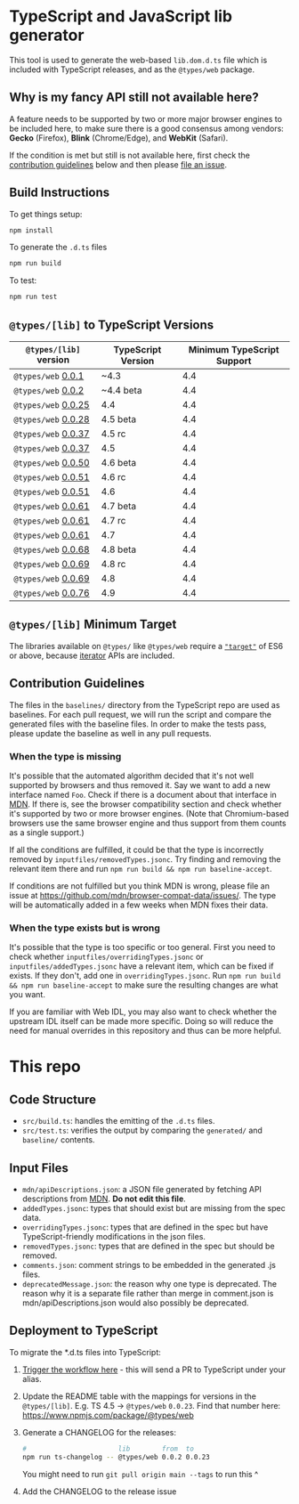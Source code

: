 # TypeScript and JavaScript lib generator

This tool is used to generate the web-based `lib.dom.d.ts` file which is included with TypeScript releases, and as the `@types/web` package.

## Why is my fancy API still not available here?

A feature needs to be supported by two or more major browser engines to be included here, to make sure there is a good consensus among vendors: __Gecko__ (Firefox), __Blink__ (Chrome/Edge), and __WebKit__ (Safari).

If the condition is met but still is not available here, first check the [contribution guidelines](#contribution-guidelines) below and then please [file an issue](hthttps://github.com/microsoft/TypeScript-DOM-lib-generator/issues/new).

## Build Instructions

To get things setup:

```sh
npm install
```

To generate the `.d.ts` files

```sh
npm run build
```

To test:

```sh
npm run test
```


## `@types/[lib]` to TypeScript Versions

| `@types/[lib]` version | TypeScript Version  | Minimum TypeScript Support |
| ------------------------------------------------------------------------- | ----------- | -------------- |
| `@types/web` [0.0.1](https://www.npmjs.com/package/@types/web/v/0.0.1)    | ~4.3        | 4.4            |
| `@types/web` [0.0.2](https://www.npmjs.com/package/@types/web/v/0.0.2)    | ~4.4 beta   | 4.4            |
| `@types/web` [0.0.25](https://www.npmjs.com/package/@types/web/v/0.0.25)  | 4.4         | 4.4            |
| `@types/web` [0.0.28](https://www.npmjs.com/package/@types/web/v/0.0.28)  | 4.5 beta    | 4.4            |
| `@types/web` [0.0.37](https://www.npmjs.com/package/@types/web/v/0.0.37)  | 4.5 rc      | 4.4            |
| `@types/web` [0.0.37](https://www.npmjs.com/package/@types/web/v/0.0.37)  | 4.5         | 4.4            |
| `@types/web` [0.0.50](https://www.npmjs.com/package/@types/web/v/0.0.50)  | 4.6 beta    | 4.4            |
| `@types/web` [0.0.51](https://www.npmjs.com/package/@types/web/v/0.0.51)  | 4.6 rc      | 4.4            |
| `@types/web` [0.0.51](https://www.npmjs.com/package/@types/web/v/0.0.51)  | 4.6         | 4.4            |
| `@types/web` [0.0.61](https://www.npmjs.com/package/@types/web/v/0.0.61)  | 4.7 beta    | 4.4            |
| `@types/web` [0.0.61](https://www.npmjs.com/package/@types/web/v/0.0.61)  | 4.7 rc      | 4.4            |
| `@types/web` [0.0.61](https://www.npmjs.com/package/@types/web/v/0.0.61)  | 4.7         | 4.4            |
| `@types/web` [0.0.68](https://www.npmjs.com/package/@types/web/v/0.0.68)  | 4.8 beta    | 4.4            |
| `@types/web` [0.0.69](https://www.npmjs.com/package/@types/web/v/0.0.69)  | 4.8 rc      | 4.4            |
| `@types/web` [0.0.69](https://www.npmjs.com/package/@types/web/v/0.0.69)  | 4.8         | 4.4            |
| `@types/web` [0.0.76](https://www.npmjs.com/package/@types/web/v/0.0.76)  | 4.9         | 4.4            |

## `@types/[lib]` Minimum Target

The libraries available on `@types/` like `@types/web` require a [`"target"`](https://www.typescriptlang.org/tsconfig#target) of ES6 or above, because [iterator](https://www.typescriptlang.org/docs/handbook/iterators-and-generators.html) APIs are included.

## Contribution Guidelines

The files in the `baselines/` directory from the TypeScript repo are used as baselines.
For each pull request, we will run the script and compare the generated files with the baseline files.
In order to make the tests pass, please update the baseline as well in any pull requests.

### When the type is missing

It's possible that the automated algorithm decided that it's not well supported by browsers and thus removed it. Say we want to add a new interface named `Foo`. Check if there is a document about that interface in [MDN](https://developer.mozilla.org/). If there is, see the browser compatibility section and check whether it's supported by two or more browser engines. (Note that Chromium-based browsers use the same browser engine and thus support from them counts as a single support.)

If all the conditions are fulfilled, it could be that the type is incorrectly removed by `inputfiles/removedTypes.jsonc`. Try finding and removing the relevant item there and run `npm run build && npm run baseline-accept`.

If conditions are not fulfilled but you think MDN is wrong, please file an issue at https://github.com/mdn/browser-compat-data/issues/. The type will be automatically added in a few weeks when MDN fixes their data.

### When the type exists but is wrong

It's possible that the type is too specific or too general. First you need to check whether `inputfiles/overridingTypes.jsonc` or `inputfiles/addedTypes.jsonc` have a relevant item, which can be fixed if exists. If they don't, add one in `overridingTypes.jsonc`. Run `npm run build && npm run baseline-accept` to make sure the resulting changes are what you want.

If you are familiar with Web IDL, you may also want to check whether the upstream IDL itself can be made more specific. Doing so will reduce the need for manual overrides in this repository and thus can be more helpful.

# This repo

## Code Structure

- `src/build.ts`: handles the emitting of the `.d.ts` files.
- `src/test.ts`: verifies the output by comparing the `generated/` and `baseline/` contents.

## Input Files

- `mdn/apiDescriptions.json`: a JSON file generated by fetching API descriptions from [MDN](https://developer.mozilla.org/en-US/docs/Web/API). **Do not edit this file**.
- `addedTypes.jsonc`: types that should exist but are missing from the spec data.
- `overridingTypes.jsonc`: types that are defined in the spec but have TypeScript-friendly modifications in the json files.
- `removedTypes.jsonc`: types that are defined in the spec but should be removed.
- `comments.json`: comment strings to be embedded in the generated .js files.
- `deprecatedMessage.json`: the reason why one type is deprecated. The reason why it is a separate file rather than merge in comment.json is mdn/apiDescriptions.json would also possibly be deprecated.

## Deployment to TypeScript

To migrate the *.d.ts files into TypeScript:

1. [Trigger the workflow here](https://github.com/microsoft/TypeScript-DOM-lib-generator/actions/workflows/pr-to-typescript.yml) - this will send a PR to TypeScript under your alias.


1. Update the README table with the mappings for versions in the `@types/[lib]`. E.g. TS 4.5 -> `@types/web` `0.0.23`. Find that number here: https://www.npmjs.com/package/@types/web

1. Generate a CHANGELOG for the releases:

    ```sh
    #                       lib        from  to
    npm run ts-changelog -- @types/web 0.0.2 0.0.23
    ```

    You might need to run `git pull origin main --tags` to run this ^

1. Add the CHANGELOG to the release issue

